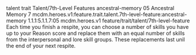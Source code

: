 <ability>
  <metadata>
    <class>talent</class>
    <feature_type>trait</feature_type>
    <file_dpath>Talent/7th-Level Features</file_dpath>
    <item_id>ancestral-memory</item_id>
    <item_index>05</item_index>
    <item_name>Ancestral Memory</item_name>
    <level>7</level>
    <scc>mcdm.heroes.v1:feature.trait.talent.7th-level-feature:ancestral-memory</scc>
    <scdc>1.1.1:5.1.1.7:05</scdc>
    <source>mcdm.heroes.v1</source>
    <type>feature/trait/talent/7th-level-feature</type>
  </metadata>
  <effects>
    <effect type="mundane">Each time you finish a respite, you can choose a number of skills you have up to your Reason score and replace them with an equal number of skills from the interpersonal and lore skill groups. These replacements last unil the end of your next respite.</effect>
  </effects>
</ability>
